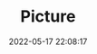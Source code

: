 ---
weight: 1
images:
- /images/edited/30.jpeg
title: Picture
date: 2022-05-17 22:08:17
tags: [luminar neo,work,FE 28-70mm F3.5-5.6 OSS,ILCE-7M3,58.0,bird]
---